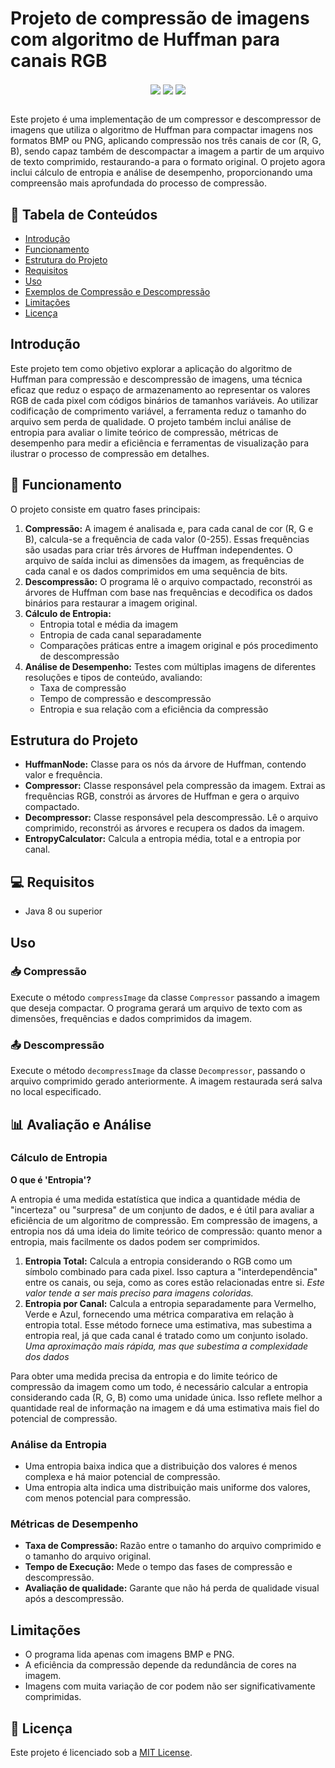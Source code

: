# Projeto de compressão de imagens com algoritmo de Huffman para canais RGB

<div styler="display: inline_block" align="center">
    <img align="center" src="https://img.shields.io/github/repo-size/DevBrenoSantos/compactEngine?style=for-the-badge">
    <img align="center" src="https://img.shields.io/github/languages/count/DevBrenoSantos/compactEngine?style=for-the-badge">
    <img align="center" src="https://img.shields.io/github/forks/DevBrenoSantos/compactEngine?style=for-the-badge">
</div> </br>

Este projeto é uma implementação de um compressor e descompressor de imagens que utiliza o algoritmo de Huffman para compactar imagens nos formatos BMP ou PNG, aplicando compressão nos três canais de cor (R, G, B), sendo capaz também de descompactar a imagem a partir de um arquivo de texto comprimido, restaurando-a para o formato original. O projeto agora inclui cálculo de entropia e análise de desempenho, proporcionando uma compreensão mais aprofundada do processo de compressão.

## 📜 Tabela de Conteúdos

- [Introdução](/README.md#introdução)
- [Funcionamento](/README.md#funcionamento)
- [Estrutura do Projeto](/README.md#estrutura-do-projeto)
- [Requisitos](/README.md#requisitos)
- [Uso](/README.md#uso)
- [Exemplos de Compressão e Descompressão](/README.md#avaliação-e-análise)
- [Limitações](/README.md#limitações)
- [Licença](/README.md#licença)

## Introdução

Este projeto tem como objetivo explorar a aplicação do algoritmo de Huffman para compressão e descompressão de imagens, uma técnica eficaz que reduz o espaço de armazenamento ao representar os valores RGB de cada pixel com códigos binários de tamanhos variáveis. Ao utilizar codificação de comprimento variável, a ferramenta reduz o tamanho do arquivo sem perda de qualidade. O projeto também inclui análise de entropia para avaliar o limite teórico de compressão, métricas de desempenho para medir a eficiência e ferramentas de visualização para ilustrar o processo de compressão em detalhes.

## 🔧  Funcionamento

O projeto consiste em quatro fases principais:

1. **Compressão:** A imagem é analisada e, para cada canal de cor (R, G e B), calcula-se a frequência de cada valor (0-255). Essas frequências são usadas para criar três árvores de Huffman independentes. O arquivo de saída inclui as dimensões da imagem, as frequências de cada canal e os dados comprimidos em uma sequência de bits.
2. **Descompressão:** O programa lê o arquivo compactado, reconstrói as árvores de Huffman com base nas frequências e decodifica os dados binários para restaurar a imagem original.
3. **Cálculo de Entropia:**
    - Entropia total e média da imagem
    - Entropia de cada canal separadamente
    - Comparações práticas entre a imagem original e pós procedimento de descompressão
4. **Análise de Desempenho:** Testes com múltiplas imagens de diferentes resoluções e tipos de conteúdo, avaliando:
    - Taxa de compressão
    - Tempo de compressão e descompressão
    - Entropia e sua relação com a eficiência da compressão

## Estrutura do Projeto

- **HuffmanNode:** Classe para os nós da árvore de Huffman, contendo valor e frequência.
- **Compressor:** Classe responsável pela compressão da imagem. Extrai as frequências RGB, constrói as árvores de Huffman e gera o arquivo compactado.
- **Decompressor:** Classe responsável pela descompressão. Lê o arquivo comprimido, reconstrói as árvores e recupera os dados da imagem.
- **EntropyCalculator:** Calcula a entropia média, total e a entropia por canal.

## 💻  Requisitos

- Java 8 ou superior

## Uso

### 📥 Compressão

Execute o método ```compressImage``` da classe ```Compressor``` passando a imagem que deseja compactar. O programa gerará um arquivo de texto com as dimensões, frequências e dados comprimidos da imagem.

### 📤 Descompressão

Execute o método ```decompressImage``` da classe ```Decompressor```, passando o arquivo comprimido gerado anteriormente. A imagem restaurada será salva no local especificado.

## 📊 Avaliação e Análise

### Cálculo de Entropia

**O que é 'Entropia'?**

A entropia é uma medida estatística que indica a quantidade média de "incerteza" ou "surpresa" de um conjunto de dados, e é útil para avaliar a eficiência de um algoritmo de compressão. Em compressão de imagens, a entropia nos dá uma ideia do limite teórico de compressão: quanto menor a entropia, mais facilmente os dados podem ser comprimidos.

1. **Entropia Total:** Calcula a entropia considerando o RGB como um símbolo combinado para cada pixel. Isso captura a "interdependência" entre os canais, ou seja, como as cores estão relacionadas entre si. *Este valor tende a ser mais preciso para imagens coloridas.*
2. **Entropia por Canal:** Calcula a entropia separadamente para Vermelho, Verde e Azul, fornecendo uma métrica comparativa em relação à entropia total. Esse método fornece uma estimativa, mas subestima a entropia real, já que cada canal é tratado como um conjunto isolado. *Uma aproximação mais rápida, mas que subestima a complexidade dos dados*

Para obter uma medida precisa da entropia e do limite teórico de compressão da imagem como um todo, é necessário calcular a entropia considerando cada (R, G, B) como uma unidade única. Isso reflete melhor a quantidade real de informação na imagem e dá uma estimativa mais fiel do potencial de compressão.

### Análise da Entropia

- Uma entropia baixa indica que a distribuição dos valores é menos complexa e há maior potencial de compressão.
- Uma entropia alta indica uma distribuição mais uniforme  dos valores, com menos potencial para compressão.

### Métricas de Desempenho

- **Taxa de Compressão:** Razão entre o tamanho do arquivo comprimido e o tamanho do arquivo original.
- **Tempo de Execução:** Mede o tempo das fases de compressão e descompressão.
- **Avaliação de qualidade:** Garante que não há perda de qualidade visual após a descompressão.

## Limitações

- O programa lida apenas com imagens BMP e PNG.
- A eficiência da compressão depende da redundância de cores na imagem.
- Imagens com muita variação de cor podem não ser significativamente comprimidas.
  
## 🔺 Licença

Este projeto é licenciado sob a [MIT License](/LICENSE.txt).
